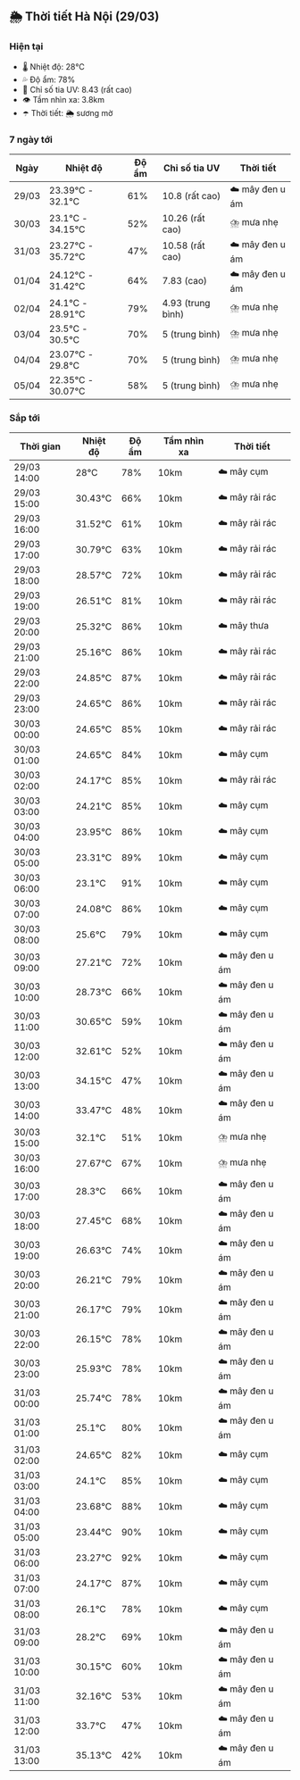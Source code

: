 ## 🌦️ Thời tiết Hà Nội (29/03)

### Hiện tại

- 🌡️ Nhiệt độ: 28℃
- 💦 Độ ẩm: 78%
- 🌟 Chỉ số tia UV: 8.43 (rất cao)
- 👁️ Tầm nhìn xa: 3.8km
- ☂️ Thời tiết: 🌦️ sương mờ

### 7 ngày tới

| Ngày | Nhiệt độ | Độ ẩm | Chỉ số tia UV | Thời tiết |
| --- | --- | --- | --- | --- |
| 29/03 | 23.39℃ - 32.1℃ | 61% | 10.8 (rất cao) | ☁️ mây đen u ám |
| 30/03 | 23.1℃ - 34.15℃ | 52% | 10.26 (rất cao) | ⛈️ mưa nhẹ |
| 31/03 | 23.27℃ - 35.72℃ | 47% | 10.58 (rất cao) | ☁️ mây đen u ám |
| 01/04 | 24.12℃ - 31.42℃ | 64% | 7.83 (cao) | ☁️ mây đen u ám |
| 02/04 | 24.1℃ - 28.91℃ | 79% | 4.93 (trung bình) | ⛈️ mưa nhẹ |
| 03/04 | 23.5℃ - 30.5℃ | 70% | 5 (trung bình) | ⛈️ mưa nhẹ |
| 04/04 | 23.07℃ - 29.8℃ | 70% | 5 (trung bình) | ⛈️ mưa nhẹ |
| 05/04 | 22.35℃ - 30.07℃ | 58% | 5 (trung bình) | ⛈️ mưa nhẹ |

### Sắp tới

| Thời gian | Nhiệt độ | Độ ẩm | Tầm nhìn xa | Thời tiết |
| --- | --- | --- | --- | --- |
| 29/03 14:00 | 28℃ | 78% | 10km | ☁️ mây cụm |
| 29/03 15:00 | 30.43℃ | 66% | 10km | ☁️ mây rải rác |
| 29/03 16:00 | 31.52℃ | 61% | 10km | ☁️ mây rải rác |
| 29/03 17:00 | 30.79℃ | 63% | 10km | ☁️ mây rải rác |
| 29/03 18:00 | 28.57℃ | 72% | 10km | ☁️ mây rải rác |
| 29/03 19:00 | 26.51℃ | 81% | 10km | ☁️ mây rải rác |
| 29/03 20:00 | 25.32℃ | 86% | 10km | ☁️ mây thưa |
| 29/03 21:00 | 25.16℃ | 86% | 10km | ☁️ mây rải rác |
| 29/03 22:00 | 24.85℃ | 87% | 10km | ☁️ mây rải rác |
| 29/03 23:00 | 24.65℃ | 86% | 10km | ☁️ mây rải rác |
| 30/03 00:00 | 24.65℃ | 85% | 10km | ☁️ mây rải rác |
| 30/03 01:00 | 24.65℃ | 84% | 10km | ☁️ mây cụm |
| 30/03 02:00 | 24.17℃ | 85% | 10km | ☁️ mây rải rác |
| 30/03 03:00 | 24.21℃ | 85% | 10km | ☁️ mây cụm |
| 30/03 04:00 | 23.95℃ | 86% | 10km | ☁️ mây cụm |
| 30/03 05:00 | 23.31℃ | 89% | 10km | ☁️ mây cụm |
| 30/03 06:00 | 23.1℃ | 91% | 10km | ☁️ mây cụm |
| 30/03 07:00 | 24.08℃ | 86% | 10km | ☁️ mây cụm |
| 30/03 08:00 | 25.6℃ | 79% | 10km | ☁️ mây cụm |
| 30/03 09:00 | 27.21℃ | 72% | 10km | ☁️ mây đen u ám |
| 30/03 10:00 | 28.73℃ | 66% | 10km | ☁️ mây đen u ám |
| 30/03 11:00 | 30.65℃ | 59% | 10km | ☁️ mây đen u ám |
| 30/03 12:00 | 32.61℃ | 52% | 10km | ☁️ mây đen u ám |
| 30/03 13:00 | 34.15℃ | 47% | 10km | ☁️ mây đen u ám |
| 30/03 14:00 | 33.47℃ | 48% | 10km | ☁️ mây đen u ám |
| 30/03 15:00 | 32.1℃ | 51% | 10km | ⛈️ mưa nhẹ |
| 30/03 16:00 | 27.67℃ | 67% | 10km | ⛈️ mưa nhẹ |
| 30/03 17:00 | 28.3℃ | 66% | 10km | ☁️ mây đen u ám |
| 30/03 18:00 | 27.45℃ | 68% | 10km | ☁️ mây đen u ám |
| 30/03 19:00 | 26.63℃ | 74% | 10km | ☁️ mây đen u ám |
| 30/03 20:00 | 26.21℃ | 79% | 10km | ☁️ mây đen u ám |
| 30/03 21:00 | 26.17℃ | 79% | 10km | ☁️ mây đen u ám |
| 30/03 22:00 | 26.15℃ | 78% | 10km | ☁️ mây đen u ám |
| 30/03 23:00 | 25.93℃ | 78% | 10km | ☁️ mây đen u ám |
| 31/03 00:00 | 25.74℃ | 78% | 10km | ☁️ mây đen u ám |
| 31/03 01:00 | 25.1℃ | 80% | 10km | ☁️ mây đen u ám |
| 31/03 02:00 | 24.65℃ | 82% | 10km | ☁️ mây cụm |
| 31/03 03:00 | 24.1℃ | 85% | 10km | ☁️ mây cụm |
| 31/03 04:00 | 23.68℃ | 88% | 10km | ☁️ mây cụm |
| 31/03 05:00 | 23.44℃ | 90% | 10km | ☁️ mây cụm |
| 31/03 06:00 | 23.27℃ | 92% | 10km | ☁️ mây cụm |
| 31/03 07:00 | 24.17℃ | 87% | 10km | ☁️ mây cụm |
| 31/03 08:00 | 26.1℃ | 78% | 10km | ☁️ mây cụm |
| 31/03 09:00 | 28.2℃ | 69% | 10km | ☁️ mây đen u ám |
| 31/03 10:00 | 30.15℃ | 60% | 10km | ☁️ mây đen u ám |
| 31/03 11:00 | 32.16℃ | 53% | 10km | ☁️ mây đen u ám |
| 31/03 12:00 | 33.7℃ | 47% | 10km | ☁️ mây đen u ám |
| 31/03 13:00 | 35.13℃ | 42% | 10km | ☁️ mây đen u ám |

